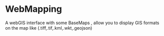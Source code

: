 # WebMapping
A webGIS interface with some BaseMaps , allow you to display GIS formats on the map like (.tiff,.tif,.kml,.wkt,.geojson)
